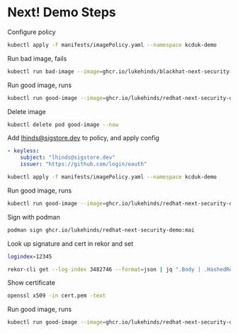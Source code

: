 # Next! Demo Steps

Configure policy

```bash
kubectl apply -f manifests/imagePolicy.yaml --namespace kcduk-demo
```

Run bad image, fails

```bash
kubectl run bad-image --image=ghcr.io/lukehinds/blackhat-next-security-demo:main
```

Run good image, runs

```bash
kubectl run good-image --image=ghcr.io/lukehinds/redhat-next-security-demo:main
```

Delete image

```bash
kubectl delete pod good-image --now
```

Add lhinds@sigstore.dev to policy, and apply config 

```yaml
- keyless:
    subject: "lhinds@sigstore.dev"
    issuer: "https://github.com/login/oauth"
```

```bash
kubectl apply -f manifests/imagePolicy.yaml --namespace kcduk-demo
```

Run good image, runs

```bash
kubectl run good-image --image=ghcr.io/lukehinds/redhat-next-security-demo:main
```

Sign with podman

```bash
podman sign ghcr.io/lukehinds/redhat-next-security-demo:mai
```

Look up signature and cert in rekor and set 

```bash
logindex=12345
```

```bash
rekor-cli get --log-index 3482746 --format=json | jq ".Body | .HashedRekordObj | .signature | .publicKey | .content" | cut -d '"' -f2 | base64 -D
```

Show certificate

```bash
openssl x509 -in cert.pem -text
```

Run good image, runs

```bash
kubectl run good-image --image=ghcr.io/lukehinds/redhat-next-security-demo:main
```

